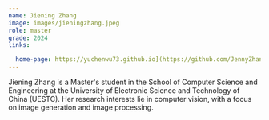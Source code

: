 ```yaml
---
name: Jiening Zhang
image: images/jieningzhang.jpeg
role: master
grade: 2024
links:

  home-page: https://yuchenwu73.github.io](https://github.com/JennyZhang0810
---
```


Jiening Zhang is a Master's student in the School of Computer Science and Engineering at the University of Electronic Science and Technology of China (UESTC). Her research interests lie in computer vision, with a focus on image generation and image processing.

